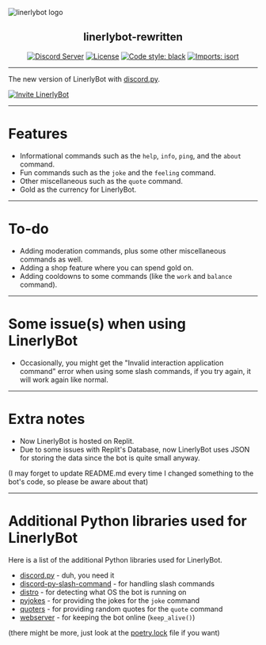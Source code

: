 ![linerlybot logo](https://raw.githubusercontent.com/Linerly/linerlybot-rewritten/master/profile-picture.png)

<h2 align="center">linerlybot-rewritten</h2>

<p align="center">
    <a href="https://discord.gg/a9Sy7gE"><img alt="Discord Server" src="https://img.shields.io/discord/551683447026876418?logoColor=1e90ff&style=flat"></a>
    <a href="https://github.com/Linerly/linerlybot-rewritten/blob/master/LICENSE"><img alt="License" src="https://img.shields.io/github/license/Linerly/linerlybot-rewritten?style=flat"></a>
    <a href="https://github.com/psf/black"><img alt="Code style: black" src="https://img.shields.io/badge/code%20style-black-000000.svg?style=flat"></a>
    <a href="https://pycqa.github.io/isort/"><img alt="Imports: isort" src="https://img.shields.io/badge/%20imports-isort-%231674b1?style=flat&labelColor=ef8336"></a>
</p>

---

The new version of LinerlyBot with [discord.py](https://discordpy.readthedocs.io/en/stable).

[![Invite LinerlyBot](https://img.shields.io/badge/-Add%20LinerlyBot%20to%20your%20Discord%20server!-1e90ff?style=for-the-badge)](https://discord.com/oauth2/authorize?client_id=529566778293223434&permissions=2147485696&scope=bot+applications.commands)

---

# Features
- Informational commands such as the `help`, `info`, `ping`, and the `about` command.
- Fun commands such as the `joke` and the `feeling` command.
- Other miscellaneous such as the `quote` command.
- Gold as the currency for LinerlyBot.

---

# To-do
- Adding moderation commands, plus some other miscellaneous commands as well.
- Adding a shop feature where you can spend gold on.
- Adding cooldowns to some commands (like the `work` and `balance` command).

---

# Some issue(s) when using LinerlyBot
- Occasionally, you might get the "Invalid interaction application command" error when using some slash commands, if you try again, it will work again like normal.

---

# Extra notes
- Now LinerlyBot is hosted on Replit.
- Due to some issues with Replit's Database, now LinerlyBot uses JSON for storing the data since the bot is quite small anyway.

(I may forget to update README.md every time I changed something to the bot's code, so please be aware about that)

---

# Additional Python libraries used for LinerlyBot

Here is a list of the additional Python libraries used for LinerlyBot.

- [discord.py](https://pypi.org/project/discord.py/) - duh, you need it
- [discord-py-slash-command](https://pypi.org/project/discord-py-slash-command/) - for handling slash commands
- [distro](https://pypi.org/project/distro/) - for detecting what OS the bot is running on
- [pyjokes](https://pypi.org/project/pyjokes/) - for providing the jokes for the `joke` command
- [quoters](https://pypi.org/project/quoters/) - for providing random quotes for the `quote` command
- [webserver](https://pypi.org/project/webserver/) - for keeping the bot online (`keep_alive()`)

(there might be more, just look at the [poetry.lock](https://github.com/Linerly/linerlybot-rewritten/blob/master/poetry.lock) file if you want)